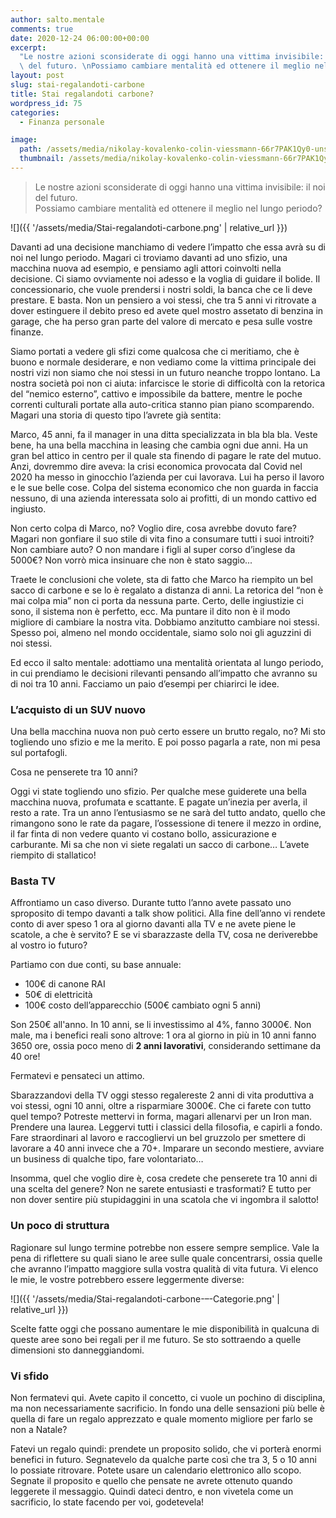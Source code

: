 ```yaml
---
author: salto.mentale
comments: true
date: 2020-12-24 06:00:00+00:00
excerpt:
  "Le nostre azioni sconsiderate di oggi hanno una vittima invisibile: il noi\
  \ del futuro. \nPossiamo cambiare mentalità ed ottenere il meglio nel lungo periodo?"
layout: post
slug: stai-regalandoti-carbone
title: Stai regalandoti carbone?
wordpress_id: 75
categories:
  - Finanza personale

image:
  path: /assets/media/nikolay-kovalenko-colin-viessmann-66r7PAK1Qy0-unsplash-1.jpg
  thumbnail: /assets/media/nikolay-kovalenko-colin-viessmann-66r7PAK1Qy0-unsplash-1.jpg
---
```


> Le nostre azioni sconsiderate di oggi hanno una vittima invisibile: il noi del futuro.   
Possiamo cambiare mentalità ed ottenere il meglio nel lungo periodo?


![]({{ '/assets/media/Stai-regalandoti-carbone.png' | relative_url }})

Davanti ad una decisione manchiamo di vedere l’impatto che essa avrà su di noi nel lungo periodo. Magari ci troviamo davanti ad uno sfizio, una macchina nuova ad esempio, e pensiamo agli attori coinvolti nella decisione. Ci siamo ovviamente noi adesso e la voglia di guidare il bolide. Il concessionario, che vuole prendersi i nostri soldi, la banca che ce li deve prestare. E basta. Non un pensiero a voi stessi, che tra 5 anni vi ritrovate a dover estinguere il debito preso ed avete quel mostro assetato di benzina in garage, che ha perso gran parte del valore di mercato e pesa sulle vostre finanze.

Siamo portati a vedere gli sfizi come qualcosa che ci meritiamo, che è buono e normale desiderare, e non vediamo come la vittima principale dei nostri vizi non siamo che noi stessi in un futuro neanche troppo lontano. La nostra società poi non ci aiuta: infarcisce le storie di difficoltà con la retorica del “nemico esterno”, cattivo e impossibile da battere, mentre le poche correnti culturali portate alla auto-critica stanno pian piano scomparendo. Magari una storia di questo tipo l’avrete già sentita:

Marco, 45 anni, fa il manager in una ditta specializzata in bla bla bla. Veste bene, ha una bella macchina in leasing che cambia ogni due anni. Ha un gran bel attico in centro per il quale sta finendo di pagare le rate del mutuo. Anzi, dovremmo dire aveva: la crisi economica provocata dal Covid nel 2020 ha messo in ginocchio l’azienda per cui lavorava. Lui ha perso il lavoro e le sue belle cose. Colpa del sistema economico che non guarda in faccia nessuno, di una azienda interessata solo ai profitti, di un mondo cattivo ed ingiusto.

Non certo colpa di Marco, no? Voglio dire, cosa avrebbe dovuto fare? Magari non gonfiare il suo stile di vita fino a consumare tutti i suoi introiti? Non cambiare auto? O non mandare i figli al super corso d’inglese da 5000€? Non vorrò mica insinuare che non è stato saggio...

Traete le conclusioni che volete, sta di fatto che Marco ha riempito un bel sacco di carbone e se lo è regalato a distanza di anni. La retorica del “non è mai colpa mia” non ci porta da nessuna parte. Certo, delle ingiustizie ci sono, il sistema non è perfetto, ecc. Ma puntare il dito non è il modo migliore di cambiare la nostra vita. Dobbiamo anzitutto cambiare noi stessi. Spesso poi, almeno nel mondo occidentale, siamo solo noi gli aguzzini di noi stessi.

Ed ecco il salto mentale: adottiamo una mentalità orientata al lungo periodo, in cui prendiamo le decisioni rilevanti pensando all’impatto che avranno su di noi tra 10 anni. Facciamo un paio d’esempi per chiarirci le idee.

### L’acquisto di un SUV nuovo

Una bella macchina nuova non può certo essere un brutto regalo, no? Mi sto togliendo uno sfizio e me la merito. E poi posso pagarla a rate, non mi pesa sul portafogli.

Cosa ne penserete tra 10 anni?

Oggi vi state togliendo uno sfizio. Per qualche mese guiderete una bella macchina nuova, profumata e scattante. E pagate un’inezia per averla, il resto a rate. Tra un anno l’entusiasmo se ne sarà del tutto andato, quello che rimangono sono le rate da pagare, l’ossessione di tenere il mezzo in ordine, il far finta di non vedere quanto vi costano bollo, assicurazione e carburante. Mi sa che non vi siete regalati un sacco di carbone… L’avete riempito di stallatico!

### Basta TV

Affrontiamo un caso diverso. Durante tutto l’anno avete passato uno sproposito di tempo davanti a talk show politici. Alla fine dell’anno vi rendete conto di aver speso 1 ora al giorno davanti alla TV e ne avete piene le scatole, a che è servito? E se vi sbarazzaste della TV, cosa ne deriverebbe al vostro io futuro?

Partiamo con due conti, su base annuale:

- 100€ di canone RAI
- 50€ di elettricità
- 100€ costo dell’apparecchio (500€ cambiato ogni 5 anni)

Son 250€ all'anno. In 10 anni, se li investissimo al 4%, fanno 3000€. Non male, ma i benefici reali sono altrove: 1 ora al giorno in più in 10 anni fanno 3650 ore, ossia poco meno di **2 anni lavorativi**, considerando settimane da 40 ore!

Fermatevi e pensateci un attimo.

Sbarazzandovi della TV oggi stesso regalereste 2 anni di vita produttiva a voi stessi, ogni 10 anni, oltre a risparmiare 3000€. Che ci farete con tutto quel tempo? Potreste mettervi in forma, magari allenarvi per un Iron man. Prendere una laurea. Leggervi tutti i classici della filosofia, e capirli a fondo. Fare straordinari al lavoro e raccogliervi un bel gruzzolo per smettere di lavorare a 40 anni invece che a 70+. Imparare un secondo mestiere, avviare un business di qualche tipo, fare volontariato…

Insomma, quel che voglio dire è, cosa credete che penserete tra 10 anni di una scelta del genere? Non ne sarete entusiasti e trasformati? E tutto per non dover sentire più stupidaggini in una scatola che vi ingombra il salotto!

### Un poco di struttura

Ragionare sul lungo termine potrebbe non essere sempre semplice. Vale la pena di riflettere su quali siano le aree sulle quale concentrarsi, ossia quelle che avranno l’impatto maggiore sulla vostra qualità di vita futura. Vi elenco le mie, le vostre potrebbero essere leggermente diverse:

![]({{ '/assets/media/Stai-regalandoti-carbone-–-Categorie.png' | relative_url }})

Scelte fatte oggi che possano aumentare le mie disponibilità in qualcuna di queste aree sono bei regali per il me futuro. Se sto sottraendo a quelle dimensioni sto danneggiandomi.

### Vi sfido

Non fermatevi qui. Avete capito il concetto, ci vuole un pochino di disciplina, ma non necessariamente sacrificio. In fondo una delle sensazioni più belle è quella di fare un regalo apprezzato e quale momento migliore per farlo se non a Natale?

Fatevi un regalo quindi: prendete un proposito solido, che vi porterà enormi benefici in futuro. Segnatevelo da qualche parte così che tra 3, 5 o 10 anni lo possiate ritrovare. Potete usare un calendario elettronico allo scopo. Segnate il proposito e quello che pensate ne avrete ottenuto quando leggerete il messaggio. Quindi dateci dentro, e non vivetela come un sacrificio, lo state facendo per voi, godetevela!
